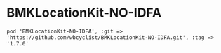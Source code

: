 # BMKLocationKit-NO-IDFA

```
pod 'BMKLocationKit-NO-IDFA', :git => 'https://github.com/wbcyclist/BMKLocationKit-NO-IDFA.git', :tag => '1.7.0'
```
